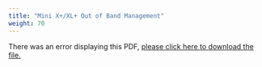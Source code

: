 ```yaml
---
title: "Mini X+/XL+ Out of Band Management"
weight: 70
---
```


<object data="https://www.truenas.com/docs/files/MiniX+XL+OOBM1.2.pdf" type="application/pdf" width="95%" height="1000">
  There was an error displaying this PDF, <a href="https://www.truenas.com/docs/files/MiniX+XL+OOBM1.2.pdf">please click here to download the file.</a>
</object>
